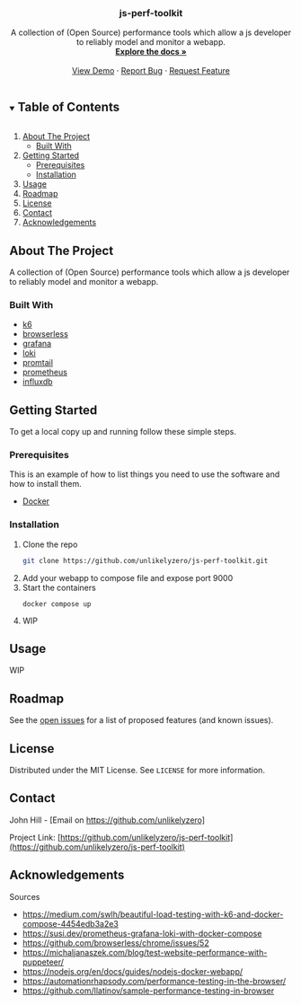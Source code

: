 <!-- PROJECT LOGO -->
<br />
<p align="center">

  <h3 align="center">js-perf-toolkit</h3>

  <p align="center">
    A collection of (Open Source) performance tools which allow a js developer to reliably model and monitor a webapp.
    <br />
    <a href="https://github.com/unlikelyzero/js-perf-toolkit"><strong>Explore the docs »</strong></a>
    <br />
    <br />
    <a href="https://github.com/unlikelyzero/js-perf-toolkit">View Demo</a>
    ·
    <a href="https://github.com/unlikelyzero/js-perf-toolkit/issues">Report Bug</a>
    ·
    <a href="https://github.com/unlikelyzero/js-perf-toolkit/issues">Request Feature</a>
  </p>
</p>



<!-- TABLE OF CONTENTS -->
<details open="open">
  <summary><h2 style="display: inline-block">Table of Contents</h2></summary>
  <ol>
    <li>
      <a href="#about-the-project">About The Project</a>
      <ul>
        <li><a href="#built-with">Built With</a></li>
      </ul>
    </li>
    <li>
      <a href="#getting-started">Getting Started</a>
      <ul>
        <li><a href="#prerequisites">Prerequisites</a></li>
        <li><a href="#installation">Installation</a></li>
      </ul>
    </li>
    <li><a href="#usage">Usage</a></li>
    <li><a href="#roadmap">Roadmap</a></li>
    <li><a href="#license">License</a></li>
    <li><a href="#contact">Contact</a></li>
    <li><a href="#acknowledgements">Acknowledgements</a></li>
  </ol>
</details>



<!-- ABOUT THE PROJECT -->
## About The Project

A collection of (Open Source) performance tools which allow a js developer to reliably model and monitor a webapp. 

### Built With

* [k6](https://github.com/k6io/k6)
* [browserless](https://github.com/browserless/chrome)
* [grafana](https://github.com/grafana/grafana)
* [loki](https://github.com/grafana/loki)
* [promtail](https://github.com/afiskon/promtail-client)
* [prometheus](https://github.com/prometheus/prometheus)
* [influxdb](https://github.com/influxdata/influxdb)



<!-- GETTING STARTED -->
## Getting Started

To get a local copy up and running follow these simple steps.

### Prerequisites

This is an example of how to list things you need to use the software and how to install them.
* [Docker](https://docs.docker.com/get-docker/)

### Installation

1. Clone the repo
   ```sh
   git clone https://github.com/unlikelyzero/js-perf-toolkit.git
   ```
2. Add your webapp to compose file and expose port 9000
3. Start the containers
   ```
   docker compose up
   ```
4. WIP   
<!-- USAGE EXAMPLES -->
## Usage

WIP


<!-- ROADMAP -->
## Roadmap

See the [open issues](https://github.com/unlikelyzero/js-perf-toolkit/issues) for a list of proposed features (and known issues).

<!-- LICENSE -->
## License

Distributed under the MIT License. See `LICENSE` for more information.



<!-- CONTACT -->
## Contact

John Hill - [Email on https://github.com/unlikelyzero]

Project Link: [https://github.com/unlikelyzero/js-perf-toolkit](https://github.com/unlikelyzero/js-perf-toolkit)



<!-- ACKNOWLEDGEMENTS -->
## Acknowledgements

Sources
- https://medium.com/swlh/beautiful-load-testing-with-k6-and-docker-compose-4454edb3a2e3
- https://susi.dev/prometheus-grafana-loki-with-docker-compose
- https://github.com/browserless/chrome/issues/52
- https://michaljanaszek.com/blog/test-website-performance-with-puppeteer/
- https://nodejs.org/en/docs/guides/nodejs-docker-webapp/
- https://automationrhapsody.com/performance-testing-in-the-browser/
- https://github.com/llatinov/sample-performance-testing-in-browser



<!-- MARKDOWN LINKS & IMAGES -->
<!-- https://www.markdownguide.org/basic-syntax/#reference-style-links -->
[contributors-shield]: https://img.shields.io/github/contributors/unlikelyzero/repo.svg?style=for-the-badge
[contributors-url]: https://github.com/unlikelyzero/repo/graphs/contributors
[forks-shield]: https://img.shields.io/github/forks/unlikelyzero/repo.svg?style=for-the-badge
[forks-url]: https://github.com/unlikelyzero/repo/network/members
[stars-shield]: https://img.shields.io/github/stars/unlikelyzero/repo.svg?style=for-the-badge
[stars-url]: https://github.com/unlikelyzero/repo/stargazers
[issues-shield]: https://img.shields.io/github/issues/unlikelyzero/repo.svg?style=for-the-badge
[issues-url]: https://github.com/unlikelyzero/repo/issues
[license-shield]: https://img.shields.io/github/license/unlikelyzero/repo.svg?style=for-the-badge
[license-url]: https://github.com/unlikelyzero/repo/blob/master/LICENSE.txt
[linkedin-shield]: https://img.shields.io/badge/-LinkedIn-black.svg?style=for-the-badge&logo=linkedin&colorB=555
[linkedin-url]: https://linkedin.com/in/unlikelyzero

